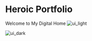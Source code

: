 # Heroic Portfolio

Welcome to My Digital Home
![ui_light](https://github.com/themufid/almufid/assets/111524042/3c32905e-951c-4427-87f1-9a5f86fb2282)

![ui_dark](https://github.com/themufid/almufid/assets/111524042/00f9c901-93c0-4f1e-8225-695f8b35d9d4)
